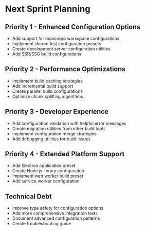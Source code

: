 # Next Sprint Planning

## Priority 1 - Enhanced Configuration Options

- Add support for monorepo workspace configurations
- Implement shared test configuration presets
- Create development server configuration utilities
- Add SSR/SSG build configurations

## Priority 2 - Performance Optimizations

- Implement build caching strategies
- Add incremental build support
- Create parallel build configurations
- Optimize chunk splitting algorithms

## Priority 3 - Developer Experience

- Add configuration validation with helpful error messages
- Create migration utilities from other build tools
- Implement configuration merge strategies
- Add debugging utilities for build issues

## Priority 4 - Extended Platform Support

- Add Electron application preset
- Create Node.js library configuration
- Implement web worker build preset
- Add service worker configuration

## Technical Debt

- Improve type safety for configuration options
- Add more comprehensive integration tests
- Document advanced configuration patterns
- Create troubleshooting guide
